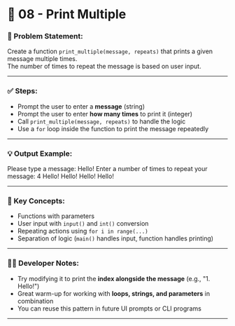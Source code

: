 # 🎯 08 - Print Multiple

### 📌 Problem Statement:
Create a function `print_multiple(message, repeats)` that prints a given message multiple times.  
The number of times to repeat the message is based on user input.

---

### ✅ Steps:
- Prompt the user to enter a **message** (string)  
- Prompt the user to enter **how many times** to print it (integer)  
- Call `print_multiple(message, repeats)` to handle the logic  
- Use a `for` loop inside the function to print the message repeatedly

---

### 💡 Output Example:

Please type a message: Hello! Enter a number of times to repeat your message: 4 Hello! Hello! Hello! Hello!


---

### 🧠 Key Concepts:
- Functions with parameters  
- User input with `input()` and `int()` conversion  
- Repeating actions using `for i in range(...)`  
- Separation of logic (`main()` handles input, function handles printing)

---

### 👨‍💻 Developer Notes:
- Try modifying it to print the **index alongside the message** (e.g., "1. Hello!")  
- Great warm-up for working with **loops, strings, and parameters** in combination  
- You can reuse this pattern in future UI prompts or CLI programs

---
